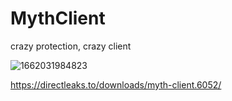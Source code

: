 # MythClient
crazy protection, crazy client

![1662031984823](https://user-images.githubusercontent.com/112628676/187908818-002bf697-b2f3-4385-bd45-a9361fd183fd.png)

https://directleaks.to/downloads/myth-client.6052/
